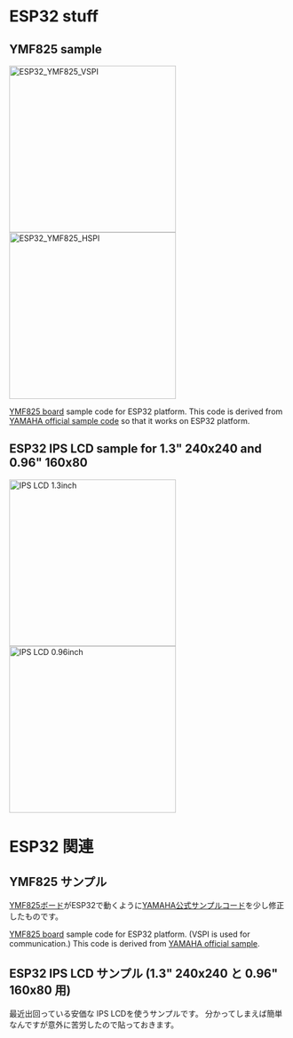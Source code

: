 # ESP32 stuff

## YMF825 sample

<a href="https://raw.github.com/ywabiko/esp32/master/images/ESP32_YMF825_VSPI.jpg">
<img src="https://raw.github.com/ywabiko/esp32/master/images/ESP32_YMF825_VSPI.jpg"
 alt="ESP32_YMF825_VSPI" title="ESP32_YMF825_VSPI" width="300" />
</a>
<a href="https://raw.github.com/ywabiko/esp32/master/images/ESP32_YMF825_HSPI.jpg">
<img src="https://raw.github.com/ywabiko/esp32/master/images/ESP32_YMF825_HSPI.jpg"
 alt="ESP32_YMF825_HSPI" title="ESP32_YMF825_HSPI" width="300" />
</a>

[YMF825 board](https://yamaha-webmusic.github.io/ymf825board/intro/) sample code for ESP32 platform.
This code is derived from 
[YAMAHA official sample code](https://github.com/yamaha-webmusic/ymf825board)
so that it works on ESP32 platform.

## ESP32 IPS LCD sample for 1.3" 240x240 and 0.96" 160x80

<a href="https://raw.github.com/ywabiko/esp32/master/images/IPSLCD13.png">
<img src="https://raw.github.com/ywabiko/esp32/master/images/IPSLCD13.png"
 alt="IPS LCD 1.3inch" title="IPS LCD 1.3inch" width="300" />
</a>

<a href="https://raw.github.com/ywabiko/esp32/master/images/IPSLCD096.png">
<img src="https://raw.github.com/ywabiko/esp32/master/images/IPSLCD096.png"
 alt="IPS LCD 0.96inch" title="IPS LCD 0.96inch" width="300" />
</a>

# ESP32 関連

## YMF825 サンプル

[YMF825ボード](https://yamaha-webmusic.github.io/ymf825board/intro/)がESP32で動くように[YAMAHA公式サンプルコード](https://github.com/yamaha-webmusic/ymf825board)を少し修正したものです。

[YMF825 board](https://yamaha-webmusic.github.io/ymf825board/intro/) sample code for ESP32 platform. (VSPI is used for communication.) This code is derived from [YAMAHA official sample](https://github.com/yamaha-webmusic/ymf825board).

## ESP32 IPS LCD サンプル  (1.3" 240x240 と 0.96" 160x80 用)

最近出回っている安価な IPS LCDを使うサンプルです。
分かってしまえば簡単なんですが意外に苦労したので貼っておきます。
